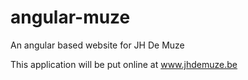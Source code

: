 # angular-muze
An angular based website for JH De Muze

This application will be put online at www.jhdemuze.be